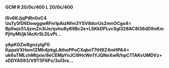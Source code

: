 #### GCM R 20/0c/400 L 20/0c/400
**lSv6KJjqPtRn0xC4**<br/>**UuTy5fD6DowggwRFm1pAizNfm3YSV8dcrUs2mnOCgs4=**<br/>**BpIlwjx51JjzmZn3IJe/qvhu8y89Bc2e+LSKkDPLvcSgl328AC8I36dD9nKmPjHyMUjk1AcKrSLDLvPt...**<br/><br/>
**yApK0Zw8gnzyIgF0**<br/>**KppaVXHem1ZMh4jrkgLAthoPPoCXqbnT7tH9Z4mHPA4=**<br/>**uk6uTMLchMtjxie/8eCEMpYnJCI9HcWn1YJQNeXwR/hpC1TAKvUMDVz+sDDYAS93/V9T5F6Px/3ul3ra...**